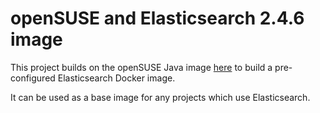 # openSUSE and Elasticsearch 2.4.6 image

This project builds on the openSUSE Java image [here](https://github.com/CAFapi/opensuse-jre8-image) to build a pre-configured Elasticsearch Docker image.

It can be used as a base image for any projects which use Elasticsearch.